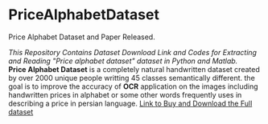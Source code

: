 # PriceAlphabetDataset
Price Alphabet Dataset and Paper Released.

*This Repository Contains Dataset Download Link and Codes for Extracting and Reading "Price alphabet dataset" dataset in Python and Matlab.* \
**Price Alphabet Dataset** is a completely natural handwritten dataset created by over 2000 unique people writting 45 classes semantically different. the goal is to improve the accuracy of **OCR** application on the images including handwritten prices in alphabet or some other words frequently uses in describing a price in persian language.
[Link to Buy and Download the Full dataset](https://pages.github.com/)
